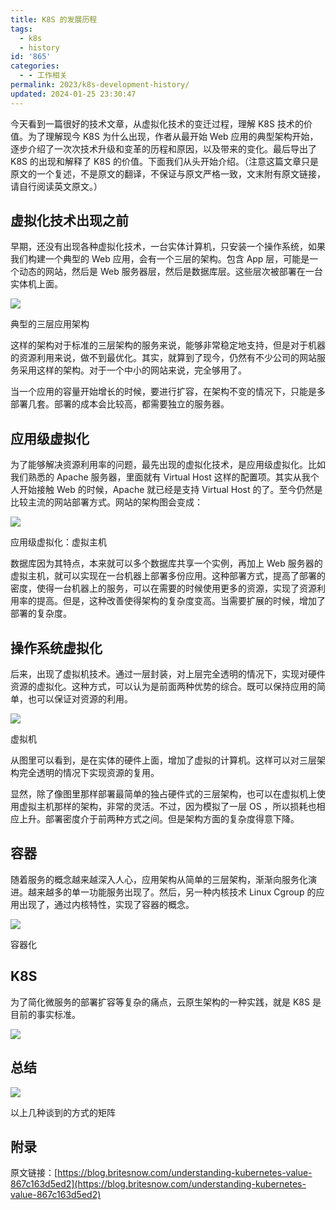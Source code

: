 ```yaml
---
title: K8S 的发展历程
tags:
  - k8s
  - history
id: '865'
categories:
  - - 工作相关
permalink: 2023/k8s-development-history/
updated: 2024-01-25 23:30:47
---
```

今天看到一篇很好的技术文章，从虚拟化技术的变迁过程，理解 K8S 技术的价值。为了理解现今 K8S 为什么出现，作者从最开始 Web 应用的典型架构开始，逐步介绍了一次次技术升级和变革的历程和原因，以及带来的变化。最后导出了 K8S 的出现和解释了 K8S 的价值。下面我们从头开始介绍。（注意这篇文章只是原文的一个复述，不是原文的翻译，不保证与原文严格一致，文末附有原文链接，请自行阅读英文原文。）

<!--more-->

## 虚拟化技术出现之前

早期，还没有出现各种虚拟化技术，一台实体计算机，只安装一个操作系统，如果我们构建一个典型的 Web 应用，会有一个三层的架构。包含 App 层，可能是一个动态的网站，然后是 Web 服务器层，然后是数据库层。这些层次被部署在一台实体机上面。

![](https://sexywp.com/wp-content/uploads/2019/09/1_单体应用实体服务器.png)

典型的三层应用架构

这样的架构对于标准的三层架构的服务来说，能够非常稳定地支持，但是对于机器的资源利用来说，做不到最优化。其实，就算到了现今，仍然有不少公司的网站服务采用这样的架构。对于一个中小的网站来说，完全够用了。

当一个应用的容量开始增长的时候，要进行扩容，在架构不变的情况下，只能是多部署几套。部署的成本会比较高，都需要独立的服务器。

## 应用级虚拟化

为了能够解决资源利用率的问题，最先出现的虚拟化技术，是应用级虚拟化。比如我们熟悉的 Apache 服务器，里面就有 Virtual Host 这样的配置项。其实从我个人开始接触 Web 的时候，Apache 就已经是支持 Virtual Host 的了。至今仍然是比较主流的网站部署方式。网站的架构图会变成：

![](https://sexywp.com/wp-content/uploads/2019/09/1_单体应用虚拟主机.png)

应用级虚拟化：虚拟主机

数据库因为其特点，本来就可以多个数据库共享一个实例，再加上 Web 服务器的虚拟主机，就可以实现在一台机器上部署多份应用。这种部署方式，提高了部署的密度，使得一台机器上的服务，可以在需要的时候使用更多的资源，实现了资源利用率的提高。但是，这种改善使得架构的复杂度变高。当需要扩展的时候，增加了部署的复杂度。

## 操作系统虚拟化

后来，出现了虚拟机技术。通过一层封装，对上层完全透明的情况下，实现对硬件资源的虚拟化。这种方式，可以认为是前面两种优势的综合。既可以保持应用的简单，也可以保证对资源的利用。

![](https://sexywp.com/wp-content/uploads/2019/09/1_单体应用虚拟机.png)

虚拟机

从图里可以看到，是在实体的硬件上面，增加了虚拟的计算机。这样可以对三层架构完全透明的情况下实现资源的复用。

显然，除了像图里那样部署最简单的独占硬件式的三层架构，也可以在虚拟机上使用虚拟主机那样的架构，非常的灵活。不过，因为模拟了一层 OS ，所以损耗也相应上升。部署密度介于前两种方式之间。但是架构方面的复杂度得意下降。

## 容器

随着服务的概念越来越深入人心，应用架构从简单的三层架构，渐渐向服务化演进。越来越多的单一功能服务出现了。然后，另一种内核技术 Linux Cgroup 的应用出现了，通过内核特性，实现了容器的概念。

![](https://sexywp.com/wp-content/uploads/2019/09/1_容器化.png)

容器化

## K8S

为了简化微服务的部署扩容等复杂的痛点，云原生架构的一种实践，就是 K8S 是目前的事实标准。

![](https://sexywp.com/wp-content/uploads/2019/09/1_k8s.png)

## 总结

![](https://sexywp.com/wp-content/uploads/2019/09/1_特性矩阵.png)

以上几种谈到的方式的矩阵

## 附录

原文链接：[https://blog.britesnow.com/understanding-kubernetes-value-867c163d5ed2](https://blog.britesnow.com/understanding-kubernetes-value-867c163d5ed2)
